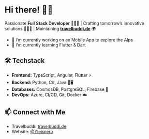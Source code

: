 # Hi there! 🦊👋

Passionate **Full Stack Developer** 👨🏼‍💻 | Crafting tomorrow’s innovative solutions 👨🏼‍💻 | Maintaining [**travelbuddi.de**](https://travelbuddi.de) 🌍  

- 🔭 I’m currently working on an Mobile App to explore the Alps
- 🌱 I’m currently learning Flutter & Dart

## 🛠️ Techstack
- **Frontend:** TypeScript, Angular, Flutter ⚡  
- **Backend:** Python, C#, Java 🐍🖥️  
- **Databases:** CosmosDB, PostgreSQL, Firebase 💾  
- **DevOps:** Azure, CI/CD, Git, Docker ☁️  

## 📫 Connect with Me
- Travelbuddi: [travelbuddi.de](https://travelbuddi.de)  
- Website: [@Yleisnero](https://yleisnero.github.io/)  
